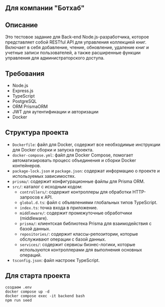 ## Для компании "Ботхаб" 

## Описание

Это тестовое задание для Back-end Node.js-разработчика, которое представляет собой RESTful API для управления коллекцией книг. Включает в себя добавление, чтение, обновление, удаление книг и учетные записи пользователей, а также расширенные функции управления для администраторского доступа.

## Требования

- Node.js 
- Express.js 
- TypeScript 
- PostgreSQL 
- ORM PrismaORM 
- JWT для аутентификации и авторизации 
- Docker
 

## Структура проекта

- `Dockerfile`: файл для Docker, содержит все необходимые инструкции для Docker сборки и запуска проекта.
- `docker-compose.yml`: файл для Docker Compose, помогает автоматизировать процесс объединения и сборки Docker контейнеров.
- `package-lock.json` и `package.json`: содержат информацию о проекте и используемых зависимостях.
- `prisma/`: содержит конфигурационные файлы для Prisma ORM.
- `src/`: каталог с исходным кодом:
  - `controllers/`: содержит контроллеры для обработки HTTP-запросов к API.
  - `global.d.ts`: файл с объявлениями глобальных типов TypeScript.
  - `index.ts`: точка входа в приложение.
  - `middleware/`: содержит промежуточные обработчики (middleware).
  - `prisma/`: клиентская библиотека Prisma для взаимодействия с базой данных.
  - `repositories/`: содержит классы-репозитории, которые обслуживают операции с базой данных.
  - `services/`: содержит сервисы бизнес-логики, которые используются контроллерами для выполнения основных операций.
- `tsconfig.json`: файл настроек TypeScript.

## Для старта проекта 
    создаем .env
    docker compose up -d
    docker compose exec -it backend bash  
    npm run seed

